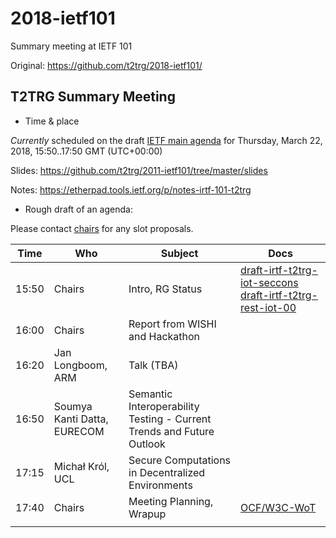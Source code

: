 # 2018-ietf101
Summary meeting at IETF 101

Original: <https://github.com/t2trg/2018-ietf101/>

## T2TRG Summary Meeting

* Time & place

*Currently* scheduled on the draft [IETF main agenda][] for Thursday,
March 22, 2018, 15:50..17:50 GMT (UTC+00:00)<!-- , [Raffles City Convention Center][], room Padang -->

[IETF main agenda]: https://tools.ietf.org/agenda/101/#101-thu-1550-t2trg
[DT-Main]: https://datatracker.ietf.org/meeting/101/agenda.html#t2trg
[Raffles City Convention Center]: https://www.ietf.org/meeting/100/hotel.html

Slides: <https://github.com/t2trg/2011-ietf101/tree/master/slides>

Notes: <https://etherpad.tools.ietf.org/p/notes-irtf-101-t2trg>

* Rough draft of an agenda:

Please contact [chairs][] for any slot proposals.

|  Time | Who                         | Subject                                                               | Docs                                                                                                                                                                                 |
|-------|-----------------------------|-----------------------------------------------------------------------|--------------------------------------------------------------------------------------------------------------------------------------------------------------------------------------|
| 15:50 | Chairs                      | Intro, RG Status                                                      | [draft-irtf-t2trg-iot-seccons](https://tools.ietf.org/html/draft-irtf-t2trg-iot-seccons-11) [draft-irtf-t2trg-rest-iot-00](https://tools.ietf.org/html/draft-irtf-t2trg-rest-iot-00) |
| 16:00 | Chairs                      | Report from WISHI and Hackathon                                       |                                                                                                                                                                                      |
| 16:20 | Jan Longboom, ARM           | Talk (TBA)                                                            |                                                                                                                                                                                      |
| 16:50 | Soumya Kanti Datta, EURECOM | Semantic Interoperability Testing - Current Trends and Future Outlook |                                                                                                                                                                                      |
| 17:15 | Michał Król, UCL            | Secure Computations in Decentralized Environments                     |                                                                                                                                                                                      |
| 17:40 | Chairs                      | Meeting Planning, Wrapup                                              | [OCF/W3C-WoT][OCF]                                                                                                                                                                   |
|       |                             |                                                                       |                                                                                                                                                                                      |

[Berlin]: https://github.com/t2trg/2017-09-berlin
[OCF]: https://github.com/t2trg/2018-03-ocf
[chairs]: mailto:t2trg-chairs@irtf.org
